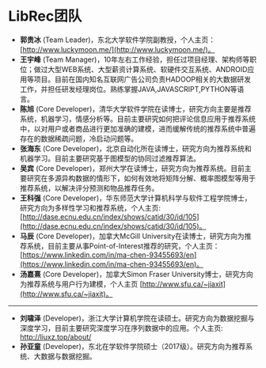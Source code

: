 # LibRec团队

* **郭贵冰** (Team Leader)，东北大学软件学院副教授，个人主页：[http://www.luckymoon.me/](http://www.luckymoon.me/)。
* **王宇峰** (Team Manager)，10年左右工作经验，担任过项目经理、架构师等职位；做过大型WEB系统、大型薪资计算系统、软硬件交互系统、ANDROID应用等项目。目前在国内知名互联网广告公司负责HADOOP相关的大数据研发工作，并担任研发经理岗位。熟练掌握JAVA,JAVASCRIPT,PYTHON等语言。
* **陈旭** (Core Developer)，清华大学软件学院在读博士，研究方向主要是推荐系统，机器学习，情感分析等。目前主要研究如何把评论信息应用于推荐系统中，以对用户或者商品进行更加准确的建模，进而缓解传统的推荐系统中普遍存在的数据稀疏问题，冷启动问题等。
* **张海东** (Core Developer)，北京自动化所在读博士，研究方向为推荐系统和机器学习。目前主要研究基于图模型的协同过滤推荐算法。
* **吴宾** (Core Developer)，郑州大学在读博士，研究方向为推荐系统。目前主要研究在多源异构数据的情形下，如何有效地将矩阵分解、概率图模型等用于推荐系统，以解决评分预测和物品推荐任务。
* **王科强** (Core Developer)，华东师范大学计算机科学与软件工程学院博士，研究方向为多样性学习和推荐系统，个人主页: [http://dase.ecnu.edu.cn/index/shows/catid/30/id/105](http://dase.ecnu.edu.cn/index/shows/catid/30/id/105)。
* **马辰** (Core Developer)，加拿大McGill University在读博士，研究方向为推荐系统，目前主要从事Point-of-Interest推荐的研究，个人主页：[https://www.linkedin.com/in/ma-chen-93455693/en](https://www.linkedin.com/in/ma-chen-93455693/en)。
* **汤嘉熹** (Core Developer)，加拿大Simon Fraser University博士，研究方向为推荐系统与用户行为建模，个人主页 [http://www.sfu.ca/~jiaxit](http://www.sfu.ca/~jiaxit)。

----

* **刘啸泽** (Developer)，浙江大学计算机学院在读硕士。研究方向为数据挖掘与深度学习，目前主要研究深度学习在序列数据中的应用。个人主页: http://liuxz.top/about/
* **孙亚童** (Developer)，东北在学软件学院硕士（2017级）。研究方向为推荐系统、大数据与数据挖掘。
